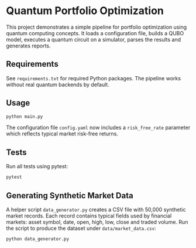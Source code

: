 # Quantum Portfolio Optimization

This project demonstrates a simple pipeline for portfolio optimization using quantum computing concepts. It loads a configuration file, builds a QUBO model, executes a quantum circuit on a simulator, parses the results and generates reports.

## Requirements

See `requirements.txt` for required Python packages. The pipeline works without real quantum backends by default.

## Usage

```bash
python main.py
```
The configuration file `config.yaml` now includes a `risk_free_rate` parameter which reflects typical market risk-free returns.


## Tests

Run all tests using pytest:

```bash
pytest
```

## Generating Synthetic Market Data

A helper script `data_generator.py` creates a CSV file with 50,000 synthetic
market records. Each record contains typical fields used by financial markets:
asset symbol, date, open, high, low, close and traded volume. Run the script to
produce the dataset under `data/market_data.csv`:

```bash
python data_generator.py
```
